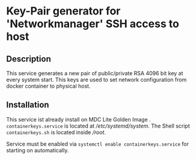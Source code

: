 # Key-Pair generator for 'Networkmanager' SSH access to host

## Description

This service generates a new pair of public/private RSA 4096 bit key at every system start. This keys are used to set network configuration from docker container to physical host.

## Installation

This service ist already install on MDC Lite Golden Image . `containerkeys.service` is located at _/etc/systemd/system_. The Shell script `containerkeys.sh` is located inside _/root_.

Service must be enabled via `systemctl enable containerkeys.service` for starting on automatically.
